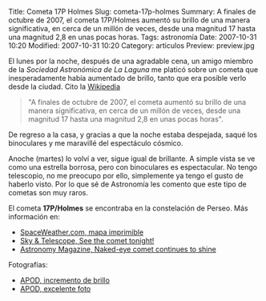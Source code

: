 Title: Cometa 17P Holmes
Slug: cometa-17p-holmes
Summary: A finales de octubre de 2007, el cometa 17P/Holmes aumentó su brillo de una manera significativa, en cerca de un millón de veces, desde una magnitud 17 hasta una magnitud 2,8 en unas pocas horas.
Tags: astronomía
Date: 2007-10-31 10:20
Modified: 2007-10-31 10:20
Category: articulos
Preview: preview.jpg


El lunes por la noche, después de una agradable cena, un amigo miembro de la _Sociedad Astronómica de La Laguna_ me platicó sobre un cometa que inesperadamente había aumentado de brillo, tanto que era posible verlo desde la ciudad. Cito la [Wikipedia](http://es.wikipedia.org/wiki/17P/Holmes)

> "A finales de octubre de 2007, el cometa aumentó su brillo de una manera significativa, en cerca de un millón de veces, desde una magnitud 17 hasta una magnitud 2,8 en unas pocas horas".

De regreso a la casa, y gracias a que la noche estaba despejada, saqué los binoculares y me maravillé del espectáculo cósmico.

Anoche (martes) lo volví a ver, sigue igual de brillante. A simple vista se ve como una estrella borrosa, pero con binoculares es espectacular. No tengo telescopio, no me preocupo por ello, simplemente ya tengo el gusto de haberlo visto. Por lo que sé de Astronomía les comento que este tipo de cometas son muy raros.

El cometa **17P/Holmes** se encontraba en la constelación de Perseo. Más información en:

* [SpaceWeather.com, mapa imprimible](http://spaceweather.com/images2007/24oct07/skymap_north_holmes.gif)
* [Sky & Telescope, See the comet tonight!](http://www.skyandtelescope.com/observing/home/10862521.html)
* [Astronomy Magazine, Naked-eye comet continues to shine](http://www.astronomy.com/asy/default.aspx?c=a&id=6168)

Fotografías:

* [APOD, incremento de brillo](http://antwrp.gsfc.nasa.gov/apod/ap071030.html)
* [APOD, excelente foto](http://antwrp.gsfc.nasa.gov/apod/ap071029.html)
